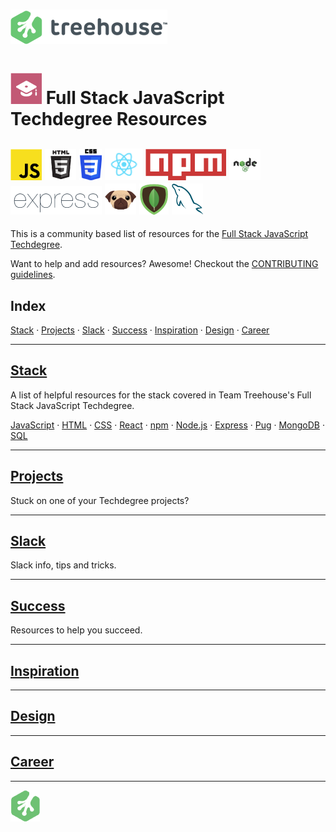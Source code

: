 # ![Treehouse Logo](repo-imgs/treehouse_and_logo.png "Team Treehouse")

# ![Full Stack JavaScript Techdegree](repo-imgs/fsjs.png "FSJS") Full Stack JavaScript Techdegree Resources

## ![JavaScript](repo-imgs/js.png "JavaScript") ![HTML](repo-imgs/html.png "HTML") ![CSS](repo-imgs/css.png "CSS") ![React](repo-imgs/react.png "React") ![npm](repo-imgs/npm.png "npm") ![Node](repo-imgs/node.png "Node") ![Express](repo-imgs/express.png "Express") ![Pug](repo-imgs/pug.png "Pug") ![Mongo](repo-imgs/mongo.png "Mongo") ![SQL](repo-imgs/sql.png "SQL")

This is a community based list of resources for the [Full Stack JavaScript Techdegree](https://www.teamtreehouse.com).

Want to help and add resources? Awesome! Checkout the [CONTRIBUTING guidelines](CONTRIBUTING.md).

## Index

[Stack](lists/stack.md) ·
[Projects](lists/projects.md) ·
[Slack](lists/slack.md) ·
[Success](lists/success.md) ·
[Inspiration](lists/inspiration.md) ·
[Design](lists/design.md) ·
[Career](lists/career.md)

-------

## [Stack](lists/stack.md)

A list of helpful resources for the stack covered in Team Treehouse's Full Stack JavaScript Techdegree.

[JavaScript](lists/stack.md/#javascript) ·
[HTML](lists/stack.md/#html) ·
[CSS](lists/stack.md/#css) ·
[React](lists/stack.md/#react) ·
[npm](lists/stack.md/#npm) ·
[Node.js](lists/stack.md/#node.js) ·
[Express](lists/stack.md/#express) ·
[Pug](lists/stack.md/#pug) ·
[MongoDB](lists/stack.md/#mongodb) ·
[SQL](lists/stack.md/#sql)

-------

## [Projects](lists/projects.md)

Stuck on one of your Techdegree projects?  

-------

## [Slack](lists/slack.md)

Slack info, tips and tricks.

-------

## [Success](lists/success.md)

Resources to help you succeed.

-------

## [Inspiration](lists/inspiration.md)



-------

## [Design](lists/design.md)

-------

## [Career](lists/career.md)

-------

![Treehouse Logo](repo-imgs/frogprint.png "Team Treehouse")